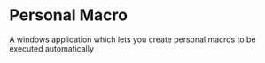 # Personal Macro
A windows application which lets you create personal macros to be executed automatically
